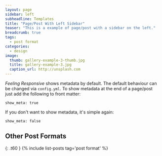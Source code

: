 ```yaml
---
layout: page
sidebar: left
subheadline: Templates
title: "Page/Post With Left Sidebar"
teaser: "This is a example of page/post with a sidebar on the left."
breadcrumb: true
tags:
  - post format
categories:
  - design
image:
  thumb: gallery-example-3-thumb.jpg
  title: gallery-example-3.jpg
  caption_url: http://unsplash.com
---
```


_Feeling Responsive_ shows metadata by default. The default behaviour can be changed via `config.yml`. To show metadata at the end of a page/post just add the following to front matter:

<!--more-->

```
show_meta: true
```

If you don't want to show metadata, it's simple again:

```
show_meta: false
```

## Other Post Formats

{: .t60 }
{% include list-posts tag='post format' %}

